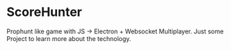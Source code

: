 # ScoreHunter
Prophunt like game with JS -> Electron + Websocket Multiplayer. Just some Project to learn more about the technology.
